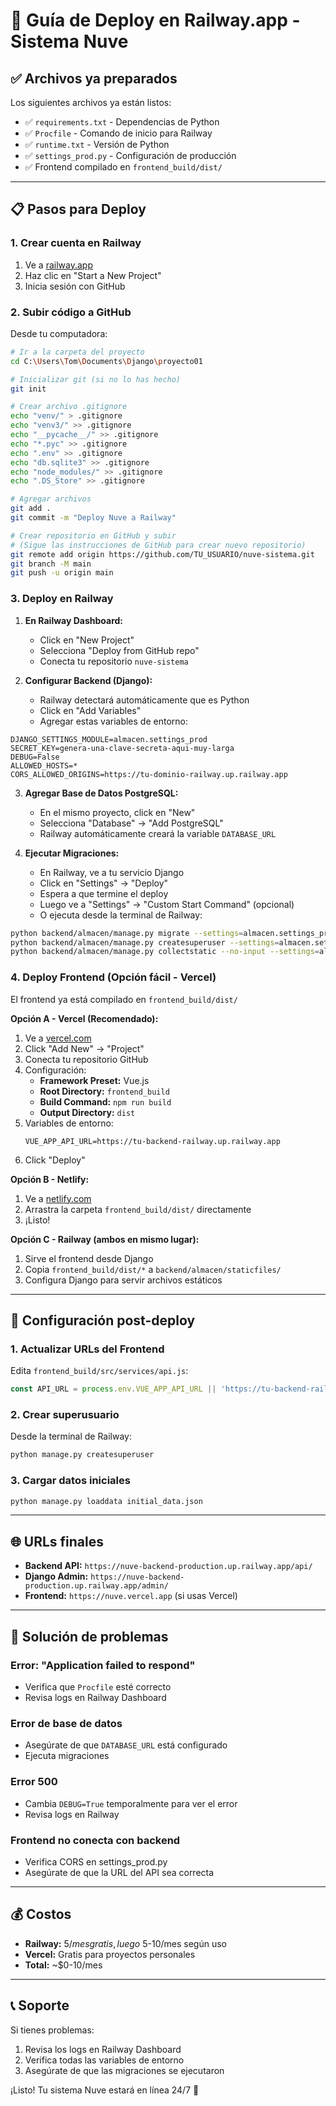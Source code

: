 # 🚀 Guía de Deploy en Railway.app - Sistema Nuve

## ✅ Archivos ya preparados

Los siguientes archivos ya están listos:
- ✅ `requirements.txt` - Dependencias de Python
- ✅ `Procfile` - Comando de inicio para Railway
- ✅ `runtime.txt` - Versión de Python
- ✅ `settings_prod.py` - Configuración de producción
- ✅ Frontend compilado en `frontend_build/dist/`

---

## 📋 Pasos para Deploy

### **1. Crear cuenta en Railway**

1. Ve a [railway.app](https://railway.app)
2. Haz clic en "Start a New Project"
3. Inicia sesión con GitHub

### **2. Subir código a GitHub**

Desde tu computadora:

```bash
# Ir a la carpeta del proyecto
cd C:\Users\Tom\Documents\Django\proyecto01

# Inicializar git (si no lo has hecho)
git init

# Crear archivo .gitignore
echo "venv/" > .gitignore
echo "venv3/" >> .gitignore
echo "__pycache__/" >> .gitignore
echo "*.pyc" >> .gitignore
echo ".env" >> .gitignore
echo "db.sqlite3" >> .gitignore
echo "node_modules/" >> .gitignore
echo ".DS_Store" >> .gitignore

# Agregar archivos
git add .
git commit -m "Deploy Nuve a Railway"

# Crear repositorio en GitHub y subir
# (Sigue las instrucciones de GitHub para crear nuevo repositorio)
git remote add origin https://github.com/TU_USUARIO/nuve-sistema.git
git branch -M main
git push -u origin main
```

### **3. Deploy en Railway**

1. **En Railway Dashboard:**
   - Click en "New Project"
   - Selecciona "Deploy from GitHub repo"
   - Conecta tu repositorio `nuve-sistema`

2. **Configurar Backend (Django):**
   - Railway detectará automáticamente que es Python
   - Click en "Add Variables"
   - Agregar estas variables de entorno:

```
DJANGO_SETTINGS_MODULE=almacen.settings_prod
SECRET_KEY=genera-una-clave-secreta-aqui-muy-larga
DEBUG=False
ALLOWED_HOSTS=*
CORS_ALLOWED_ORIGINS=https://tu-dominio-railway.up.railway.app
```

3. **Agregar Base de Datos PostgreSQL:**
   - En el mismo proyecto, click en "New"
   - Selecciona "Database" → "Add PostgreSQL"
   - Railway automáticamente creará la variable `DATABASE_URL`

4. **Ejecutar Migraciones:**
   - En Railway, ve a tu servicio Django
   - Click en "Settings" → "Deploy"
   - Espera a que termine el deploy
   - Luego ve a "Settings" → "Custom Start Command" (opcional)
   - O ejecuta desde la terminal de Railway:

```bash
python backend/almacen/manage.py migrate --settings=almacen.settings_prod
python backend/almacen/manage.py createsuperuser --settings=almacen.settings_prod
python backend/almacen/manage.py collectstatic --no-input --settings=almacen.settings_prod
```

### **4. Deploy Frontend (Opción fácil - Vercel)**

El frontend ya está compilado en `frontend_build/dist/`

**Opción A - Vercel (Recomendado):**

1. Ve a [vercel.com](https://vercel.com)
2. Click "Add New" → "Project"
3. Conecta tu repositorio GitHub
4. Configuración:
   - **Framework Preset:** Vue.js
   - **Root Directory:** `frontend_build`
   - **Build Command:** `npm run build`
   - **Output Directory:** `dist`
5. Variables de entorno:
   ```
   VUE_APP_API_URL=https://tu-backend-railway.up.railway.app
   ```
6. Click "Deploy"

**Opción B - Netlify:**

1. Ve a [netlify.com](https://netlify.com)
2. Arrastra la carpeta `frontend_build/dist/` directamente
3. ¡Listo!

**Opción C - Railway (ambos en mismo lugar):**

1. Sirve el frontend desde Django
2. Copia `frontend_build/dist/*` a `backend/almacen/staticfiles/`
3. Configura Django para servir archivos estáticos

---

## 🔧 Configuración post-deploy

### **1. Actualizar URLs del Frontend**

Edita `frontend_build/src/services/api.js`:

```javascript
const API_URL = process.env.VUE_APP_API_URL || 'https://tu-backend-railway.up.railway.app/api'
```

### **2. Crear superusuario**

Desde la terminal de Railway:

```bash
python manage.py createsuperuser
```

### **3. Cargar datos iniciales**

```bash
python manage.py loaddata initial_data.json
```

---

## 🌐 URLs finales

- **Backend API:** `https://nuve-backend-production.up.railway.app/api/`
- **Django Admin:** `https://nuve-backend-production.up.railway.app/admin/`
- **Frontend:** `https://nuve.vercel.app` (si usas Vercel)

---

## 🐛 Solución de problemas

### Error: "Application failed to respond"
- Verifica que `Procfile` esté correcto
- Revisa logs en Railway Dashboard

### Error de base de datos
- Asegúrate de que `DATABASE_URL` está configurado
- Ejecuta migraciones

### Error 500
- Cambia `DEBUG=True` temporalmente para ver el error
- Revisa logs en Railway

### Frontend no conecta con backend
- Verifica CORS en settings_prod.py
- Asegúrate de que la URL del API sea correcta

---

## 💰 Costos

- **Railway:** $5/mes gratis, luego ~$5-10/mes según uso
- **Vercel:** Gratis para proyectos personales
- **Total:** ~$0-10/mes

---

## 📞 Soporte

Si tienes problemas:
1. Revisa los logs en Railway Dashboard
2. Verifica todas las variables de entorno
3. Asegúrate de que las migraciones se ejecutaron

¡Listo! Tu sistema Nuve estará en línea 24/7 🎉
